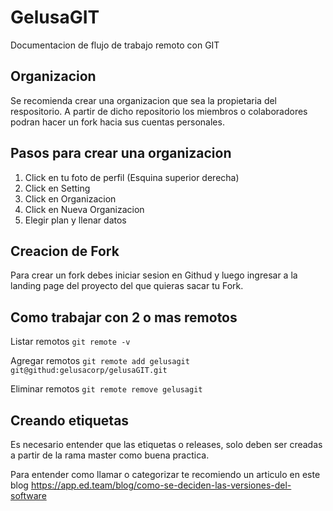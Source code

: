 # GelusaGIT

Documentacion de flujo de trabajo remoto con GIT

## Organizacion

Se recomienda crear una organizacion que sea la propietaria del respositorio. A partir de dicho repositorio los miembros o colaboradores podran hacer un fork hacia sus cuentas personales.

## Pasos para crear una organizacion

1. Click en tu foto de perfil (Esquina superior derecha)
2. Click en Setting
3. Click en Organizacion
4. Click en Nueva Organizacion
5. Elegir plan y llenar datos

## Creacion de Fork

Para crear un fork debes iniciar sesion en Githud y luego ingresar a la landing page del proyecto del que quieras sacar tu Fork.

## Como trabajar con 2 o mas remotos

Listar remotos
`git remote -v`

Agregar remotos
`git remote add gelusagit git@githud:gelusacorp/gelusaGIT.git`

Eliminar remotos
`git remote remove gelusagit`

## Creando etiquetas

Es necesario entender que las etiquetas o releases, solo deben ser creadas a partir de la rama master como buena practica.

Para entender como llamar o categorizar te recomiendo un articulo en este blog
https://app.ed.team/blog/como-se-deciden-las-versiones-del-software
